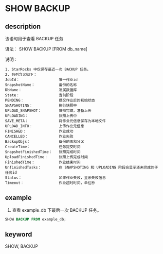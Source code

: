 # SHOW BACKUP

## description

该语句用于查看 BACKUP 任务

语法：
SHOW BACKUP [FROM db_name]

说明：

```plain text
1. StarRocks 中仅保存最近一次 BACKUP 任务。
2. 各列含义如下：
JobId：                  唯一作业id
SnapshotName：           备份的名称
DbName：                 所属数据库
State：                  当前阶段
PENDING：                提交作业后的初始状态
SNAPSHOTING：            执行快照中
UPLOAD_SNAPSHOT：        快照完成，准备上传
UPLOADING：              快照上传中
SAVE_META：              将作业元信息保存为本地文件
UPLOAD_INFO：            上传作业元信息
FINISHED：               作业成功
CANCELLED：              作业失败
BackupObjs：             备份的表和分区
CreateTime：             任务提交时间
SnapshotFinishedTime：   快照完成时间
UploadFinishedTime：     快照上传完成时间
FinishedTime：           作业结束时间
UnfinishedTasks：        在 SNAPSHOTING 和 UPLOADING 阶段会显示还未完成的子任务id
Status：                 如果作业失败，显示失败信息
Timeout：                作业超时时间，单位秒
```

## example

1. 查看 example_db 下最后一次 BACKUP 任务。

```sql
SHOW BACKUP FROM example_db;
```

## keyword

SHOW, BACKUP
